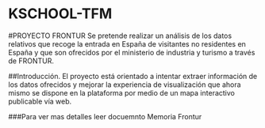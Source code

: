 # KSCHOOL-TFM

#PROYECTO FRONTUR
Se pretende realizar un análisis de los datos relativos que recoge la entrada en España de visitantes no residentes en España
y que son ofrecidos por  el ministerio de industria y turismo a través de  FRONTUR.

##Introducción. 
El proyecto está orientado a intentar extraer información de los datos ofrecidos 
y mejorar la experiencia de visualización que ahora mismo se dispone en la plataforma por medio 
de un mapa interactivo publicable vía web. 

###Para ver mas detalles leer docuemnto Memoria Frontur
